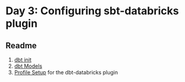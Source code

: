 # Day 3: Configuring sbt-databricks plugin

## Readme

1. [dbt init](https://docs.getdbt.com/reference/commands/init)
1. [dbt Models](https://docs.getdbt.com/docs/building-a-dbt-project/building-models)
1. [Profile Setup](https://github.com/databricks/dbt-databricks) for the dbt-databricks plugin
